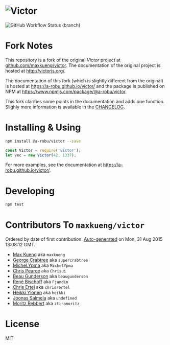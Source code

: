 ![Victor](./artwork/logo.png)
=============================

![GitHub Workflow Status (branch)](https://img.shields.io/github/workflow/status/a-robu/victor/Node.js%20CI/master)

# Fork Notes

This repository is a fork of the original _Victor_ project at [github.com/maxkueng/victor](https://github.com/maxkueng/victor). The documentation of the original project is hosted at http://victorjs.org/.

The documentation of this fork (which is slightly different from the original) is hosted at https://a-robu.github.io/victor/ and the package is published on NPM at https://www.npmjs.com/package/@a-robu/victor.

This fork clarifies some points in the documentation and adds one function. Slighly more information is available in the [CHANGELOG](CHANGELOG.md).

# Installing & Using

```bash
npm install @a-robu/victor --save
```

```javascript
const Victor = require('victor');
let vec = new Victor(42, 1337);
```

For more examples, see the documentation at https://a-robu.github.io/victor/.

# Developing

```bash
npm test
```

# Contributors To `maxkueng/victor`

Ordered by date of first contribution. [Auto-generated](https://github.com/dtrejo/node-authors) on Mon, 31 Aug 2015 13:08:12 GMT.

- [Max Kueng](https://github.com/maxkueng) aka `maxkueng`
- [George Crabtree](https://github.com/supercrabtree) aka `supercrabtree`
- [Michel.Ypma](https://github.com/MichelYpma) aka `MichelYpma`
- [Chris Pearce](https://github.com/Chrisui) aka `Chrisui`
- [Beau Gunderson](https://github.com/beaugunderson) aka `beaugunderson`
- [René Bischoff](https://github.com/Fjandin) aka `Fjandin`
- [Chris Ertel](https://github.com/chrisrertel) aka `chrisrertel`
- [Heikki Ylönen](https://github.com/heikki) aka `heikki`
- [Joonas Salmela](https://github.com/undefined) aka `undefined`
- [Moritz Rebbert](https://github.com/ztiromoritz) aka `ztiromoritz`

# License

MIT
